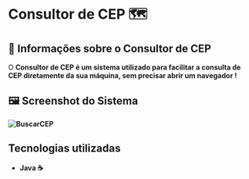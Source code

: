 # Consultor de CEP 🗺️

## 🔖 Informações sobre o Consultor de CEP

<t1> O <Strong> Consultor de CEP <Strong/> é um sistema utilizado para facilitar a consulta de CEP diretamente da sua máquina, sem precisar abrir um navegador ! <t1/>
<br/>
  
## 🖼 Screenshot do Sistema <br/>
![BuscarCEP](https://user-images.githubusercontent.com/79457377/131863539-ba1abe3c-5253-4897-8c3b-e599e87e07f6.PNG)

## Tecnologias utilizadas
  * Java ☕
